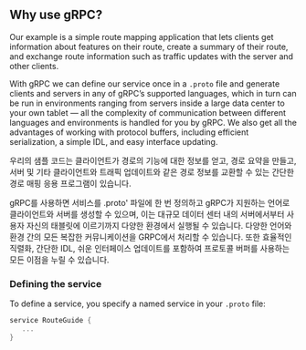 ## Why use gRPC?
Our example is a simple route mapping application that lets clients get information about features on their route, create a summary of their route, and exchange route information such as traffic updates with the server and other clients.

With gRPC we can define our service once in a `.proto` file and generate clients and servers in any of gRPC’s supported languages, which in turn can be run in environments ranging from servers inside a large data center to your own tablet — all the complexity of communication between different languages and environments is handled for you by gRPC. We also get all the advantages of working with protocol buffers, including efficient serialization, a simple IDL, and easy interface updating.

우리의 샘플 코드는 클라이언트가 경로의 기능에 대한 정보를 얻고, 경로 요약을 만들고, 서버 및 기타 클라이언트와 트래픽 업데이트와 같은 경로 정보를 교환할 수 있는 간단한 경로 매핑 응용 프로그램이 있습니다.

gRPC를 사용하면 서비스를 .proto' 파일에 한 번 정의하고 gRPC가 지원하는 언어로 클라이언트와 서버를 생성할 수 있으며, 이는 대규모 데이터 센터 내의 서버에서부터 사용자 자신의 태블릿에 이르기까지 다양한 환경에서 실행될 수 있습니다. 다양한 언어와 환경 간의 모든 복잡한 커뮤니케이션을 GRPC에서 처리할 수 있습니다. 또한 효율적인 직렬화, 간단한 IDL, 쉬운 인터페이스 업데이트를 포함하여 프로토콜 버퍼를 사용하는 모든 이점을 누릴 수 있습니다.




### Defining the service

To define a service, you specify a named service in your `.proto` file:

``` go
service RouteGuide {
   ...
}
```



